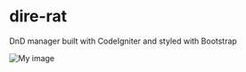 dire-rat
========

DnD manager built with CodeIgniter and styled with Bootstrap

![My image](http://i.imgur.com/j3FNu.png)
